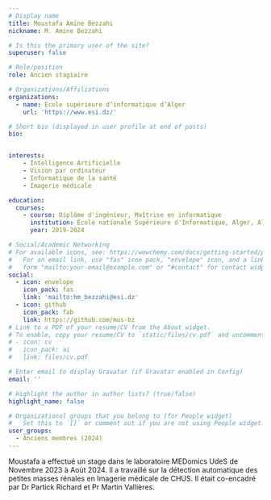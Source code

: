 ```yaml
---
# Display name
title: Moustafa Amine Bezzahi
nickname: M. Amine Bezzahi

# Is this the primary user of the site?
superuser: false

# Role/position
role: Ancien stagiaire

# Organizations/Affiliations
organizations:
  - name: Ecole supérieure d’informatique d’Alger
    url: 'https://www.esi.dz/'

# Short bio (displayed in user profile at end of posts)
bio: 


interests:
    - Intelligence Artificielle
    - Vision par ordinateur
    - Informatique de la santé
    - Imagerie médicale

education:
  courses:
    - course: Diplôme d'ingénieur, Maîtrise en informatique
      institution: École nationale Supérieure d'Informatique, Alger, Algérie
      year: 2019-2024

# Social/Academic Networking
# For available icons, see: https://wowchemy.com/docs/getting-started/page-builder/#icons
#   For an email link, use "fas" icon pack, "envelope" icon, and a link in the
#   form "mailto:your-email@example.com" or "#contact" for contact widget.
social:
  - icon: envelope
    icon_pack: fas
    link: 'mailto:hm_bezzahi@esi.dz'
  - icon: github
    icon_pack: fab
    link: https://github.com/mus-bz
# Link to a PDF of your resume/CV from the About widget.
# To enable, copy your resume/CV to `static/files/cv.pdf` and uncomment the lines below.
# - icon: cv
#   icon_pack: ai
#   link: files/cv.pdf

# Enter email to display Gravatar (if Gravatar enabled in Config)
email: ''

# Highlight the author in author lists? (true/false)
highlight_name: false

# Organizational groups that you belong to (for People widget)
#   Set this to `[]` or comment out if you are not using People widget.
user_groups:
  - Anciens membres (2024)
---
```


Moustafa a effectué un stage dans le laboratoire MEDomics UdeS de Novembre 2023 à Aoùt 2024. Il a travaillé sur la détection automatique des petites masses rénales en Imagerie médicale de CHUS. Il était co-encadré par Dr Partick Richard et Pr Martin Vallières.
